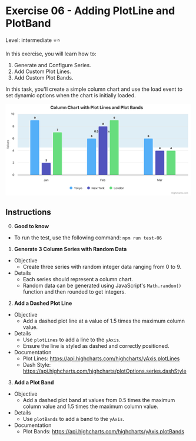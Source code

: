 # Exercise 06 - Adding PlotLine and PlotBand

Level: intermediate ⭐⭐

In this exercise, you will learn how to:

1. Generate and Configure Series.
2. Add Custom Plot Lines.
3. Add Custom Plot Bands.

In this task, you'll create a simple column chart and use the load event to set dynamic options when the chart is initially loaded.

![exercise.png](image/exercise.png)

## Instructions

0. **Good to know**

- To run the test, use the following command: `npm run test-06`

1. **Generate 3 Column Series with Random Data**

- Objective
  - Create three series with random integer data ranging from 0 to 9.
- Details
  - Each series should represent a column chart.
  - Random data can be generated using JavaScript's `Math.random()` function and then rounded to get integers.

2. **Add a Dashed Plot Line**

- Objective
  - Add a dashed plot line at a value of 1.5 times the maximum column value.
- Details
  - Use `plotLines` to add a line to the `yAxis`.
  - Ensure the line is styled as dashed and correctly positioned.
- Documentation
  - Plot Lines: https://api.highcharts.com/highcharts/yAxis.plotLines
  - Dash Style: https://api.highcharts.com/highcharts/plotOptions.series.dashStyle

3. **Add a Plot Band**

- Objective
  - Add a dashed plot band at values from 0.5 times the maximum column value and 1.5 times the maximum column value.
- Details
  - Use `plotBands` to add a band to the `yAxis`.
- Documentation
  - Plot Bands: https://api.highcharts.com/highcharts/yAxis.plotBands
